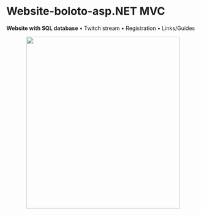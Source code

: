 # Website-boloto-asp.NET MVC
**Website with SQL database**
• Twitch stream
• Registration
• Links/Guides


<p align="center">
  <img width="400" height="450" src="https://user-images.githubusercontent.com/17459523/210518821-65c39ddb-8353-4fa2-9127-22d15ff66996.png">



</p>
